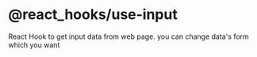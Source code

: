 # @react_hooks/use-input

React Hook to get input data from web page. you can change data's form which you want